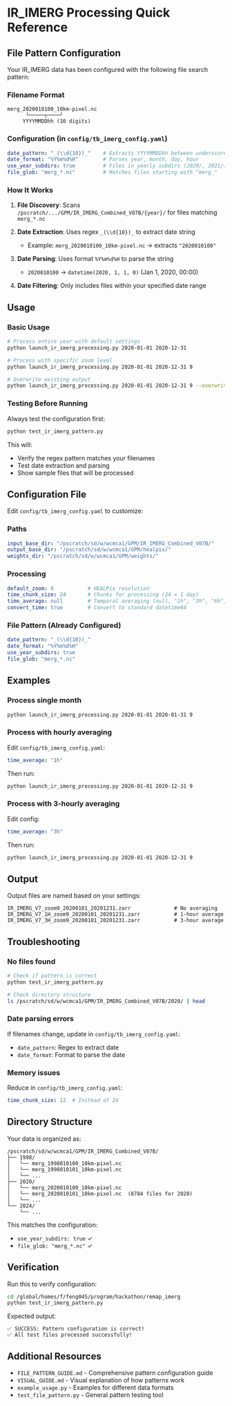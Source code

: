 # IR_IMERG Processing Quick Reference

## File Pattern Configuration

Your IR_IMERG data has been configured with the following file search pattern:

### Filename Format
```
merg_2020010100_10km-pixel.nc
      └─────┬────┘
     YYYYMMDDhh (10 digits)
```

### Configuration (in `config/tb_imerg_config.yaml`)
```yaml
date_pattern: "_(\\d{10})_"    # Extracts YYYYMMDDhh between underscores
date_format: "%Y%m%d%H"        # Parses year, month, day, hour
use_year_subdirs: true         # Files in yearly subdirs (2020/, 2021/, etc.)
file_glob: "merg_*.nc"         # Matches files starting with "merg_"
```

### How It Works

1. **File Discovery**: Scans `/pscratch/.../GPM/IR_IMERG_Combined_V07B/{year}/` for files matching `merg_*.nc`

2. **Date Extraction**: Uses regex `_(\\d{10})_` to extract date string
   - Example: `merg_2020010100_10km-pixel.nc` → extracts `"2020010100"`

3. **Date Parsing**: Uses format `%Y%m%d%H` to parse the string
   - `2020010100` → `datetime(2020, 1, 1, 0)` (Jan 1, 2020, 00:00)

4. **Date Filtering**: Only includes files within your specified date range

## Usage

### Basic Usage
```bash
# Process entire year with default settings
python launch_ir_imerg_processing.py 2020-01-01 2020-12-31

# Process with specific zoom level
python launch_ir_imerg_processing.py 2020-01-01 2020-12-31 9

# Overwrite existing output
python launch_ir_imerg_processing.py 2020-01-01 2020-12-31 9 --overwrite
```

### Testing Before Running

Always test the configuration first:
```bash
python test_ir_imerg_pattern.py
```

This will:
- Verify the regex pattern matches your filenames
- Test date extraction and parsing
- Show sample files that will be processed

## Configuration File

Edit `config/tb_imerg_config.yaml` to customize:

### Paths
```yaml
input_base_dir: "/pscratch/sd/w/wcmca1/GPM/IR_IMERG_Combined_V07B/"
output_base_dir: "/pscratch/sd/w/wcmca1/GPM/healpix/"
weights_dir: "/pscratch/sd/w/wcmca1/GPM/weights/"
```

### Processing
```yaml
default_zoom: 9           # HEALPix resolution
time_chunk_size: 24       # Chunks for processing (24 = 1 day)
time_average: null        # Temporal averaging (null, "1h", "3h", "6h", "1d")
convert_time: true        # Convert to standard datetime64
```

### File Pattern (Already Configured)
```yaml
date_pattern: "_(\\d{10})_"
date_format: "%Y%m%d%H"
use_year_subdirs: true
file_glob: "merg_*.nc"
```

## Examples

### Process single month
```bash
python launch_ir_imerg_processing.py 2020-01-01 2020-01-31 9
```

### Process with hourly averaging
Edit `config/tb_imerg_config.yaml`:
```yaml
time_average: "1h"
```
Then run:
```bash
python launch_ir_imerg_processing.py 2020-01-01 2020-12-31 9
```

### Process with 3-hourly averaging
Edit config:
```yaml
time_average: "3h"
```
Then run:
```bash
python launch_ir_imerg_processing.py 2020-01-01 2020-12-31 9
```

## Output

Output files are named based on your settings:
```
IR_IMERG_V7_zoom9_20200101_20201231.zarr              # No averaging
IR_IMERG_V7_1H_zoom9_20200101_20201231.zarr           # 1-hour average
IR_IMERG_V7_3H_zoom9_20200101_20201231.zarr           # 3-hour average
```

## Troubleshooting

### No files found
```bash
# Check if pattern is correct
python test_ir_imerg_pattern.py

# Check directory structure
ls /pscratch/sd/w/wcmca1/GPM/IR_IMERG_Combined_V07B/2020/ | head
```

### Date parsing errors
If filenames change, update in `config/tb_imerg_config.yaml`:
- `date_pattern`: Regex to extract date
- `date_format`: Format to parse the date

### Memory issues
Reduce in `config/tb_imerg_config.yaml`:
```yaml
time_chunk_size: 12  # Instead of 24
```

## Directory Structure

Your data is organized as:
```
/pscratch/sd/w/wcmca1/GPM/IR_IMERG_Combined_V07B/
├── 1998/
│   └── merg_1998010100_10km-pixel.nc
│   └── merg_1998010101_10km-pixel.nc
│   └── ...
├── 2020/
│   └── merg_2020010100_10km-pixel.nc
│   └── merg_2020010101_10km-pixel.nc  (8784 files for 2020)
│   └── ...
└── 2024/
    └── ...
```

This matches the configuration:
- `use_year_subdirs: true` ✓
- `file_glob: "merg_*.nc"` ✓

## Verification

Run this to verify configuration:
```bash
cd /global/homes/f/feng045/program/hackathon/remap_imerg
python test_ir_imerg_pattern.py
```

Expected output:
```
✅ SUCCESS: Pattern configuration is correct!
✅ All test files processed successfully!
```

## Additional Resources

- `FILE_PATTERN_GUIDE.md` - Comprehensive pattern configuration guide
- `VISUAL_GUIDE.md` - Visual explanation of how patterns work
- `example_usage.py` - Examples for different data formats
- `test_file_pattern.py` - General pattern testing tool
